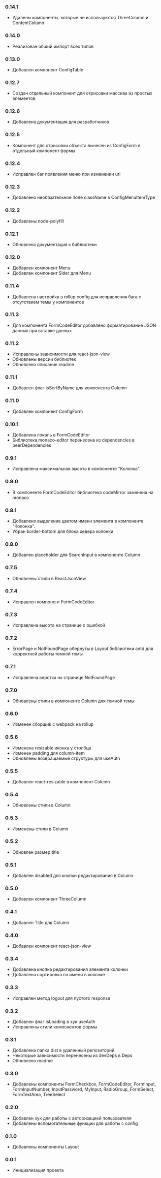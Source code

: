 ### 0.14.1
- Удалены компоненты, которые не используются ThreeColumn и ContentColumn
### 0.14.0
- Реализован общий импорт всех типов
### 0.13.0
- Добавлен компонент ConfigTable
### 0.12.7
- Создан отдельный компонент для отрисовки массива из простых элементов
### 0.12.6
- Добавлена документация для разработчиков
### 0.12.5
- Компонент для отрисовки объекта вынесен из ConfigForm в отдельный компонент формы
### 0.12.4
- Исправлен баг появления меню при изменении url
### 0.12.3
- Добавлено необязательное поле className в ConfigMenuItemType
### 0.12.2
- Добавлены node-polyfill
### 0.12.1
- Обновлена документация к библиотеки
### 0.12.0
- Добавлен компонент Menu
- Добавлен компонент Sider для Menu
### 0.11.4
- Добавлена настройка в rollup.config для исправления бага с отсутствием темы у компонентов
### 0.11.3 
- Для компонента FormCodeEditor добавлено форматирование JSON данных при вставке данных
### 0.11.2
- Исправлены зависимости для react-json-view
- Обновлены версии библиотек
- Обновлено описание readme
### 0.11.1
- Добавлен флаг isSortByName для компонента Column
### 0.11.0
- Добавлен компонент ConfigForm
### 0.10.1
- Добавлена локаль в FormCodeEditor
- Библиотека monaco-editor перенесена из dependencies в peerDependencies
### 0.9.1
- Исправлена максимальная высота в компоненте "Колонка".
### 0.9.0
- В компоненте FormCodeEditor библиотека codeMirror заменена на monaco
### 0.8.1
- Добавлено выделение цветом имени элемента в компоненте "Колонка".
- Убран border-bottom для блока хедера колонки
### 0.8.0
- Добавлен placeholder для SearchInput в компоненте Column
### 0.7.5
- Обновлены стили в ReactJsonView
### 0.7.4
- Исправлен компонент FormCodeEditor
### 0.7.3
- Исправлена высота на странице с ошибкой
### 0.7.2
- ErrorPage и NotFoundPage обернуты в Layout библиотеки antd для корректной работы темной темы
### 0.7.1
- Исправлена верстка на странице NotFoundPage
### 0.7.0
- Обновлены стили в компоненте Column для темной темы
### 0.6.0
- Изменен сборщик с webpack на rollup
### 0.5.6
- Изменена resizable иконка у столбца
- Изменен padding для column-item
- Обновлены возвращаемые структуры для useAuth
### 0.5.5
- Добавлен react-resizable в компонент Column
### 0.5.4
- Обновлены стили в Column
### 0.5.3
- Изменены стили в Column
### 0.5.2
- Обновлен размер title
### 0.5.1
- Добавлен disabled для кнопки редактирования в Column
### 0.5.0
- Добавлен компонент ThreeColumn
### 0.4.1
- Добавлен Title для Column
### 0.4.0
- Добавлен компонент react-json-view
### 0.3.4
- Добавлена кнопка редактирования элемента колонки
- Добавлена сортировка по имени в колонке
### 0.3.3
- Исправлен метод logout для пустого response
### 0.3.2
- Добавлен флаг isLoading в хук useAuth
- Исправлены стили компонентов формы
### 0.3.1
 - Добавлена папка dist в удаленный репозиторий
 - Некоторые зависимости перенесены из devDeps в Deps
 - Обновлено readme
### 0.3.0
- Добавлены компоненты FormCheckbox, FormCodeEditor, FormInput, FormInputNumber, InputPassword, MyInput, RadioGroup, FormSelect, FormTextArea, TreeSelect
### 0.2.0
- Добавлен хук для работы с авторизацией пользователя
- Добавлены вспомогательные функции для работы с config
### 0.1.0
- Добавлены компоненты Layout
### 0.0.1
 - Инициализация проекта
